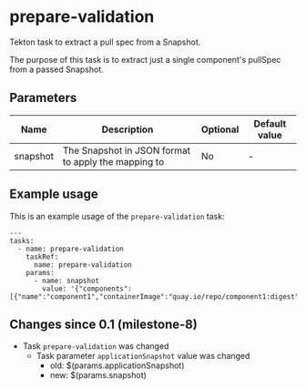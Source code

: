 # prepare-validation

Tekton task to extract a pull spec from a Snapshot.

The purpose of this task is to extract just a single component's pullSpec from a passed Snapshot.

## Parameters

| Name | Description | Optional | Default value |
|------|-------------|----------|---------------|
| snapshot | The Snapshot in JSON format to apply the mapping to | No | - |

## Example usage

This is an example usage of the `prepare-validation` task:

```
---
tasks:
  - name: prepare-validation
    taskRef:
      name: prepare-validation
    params:
      - name: snapshot
        value: '{"components":[{"name":"component1","containerImage":"quay.io/repo/component1:digest"}}]}'
```

## Changes since 0.1 (milestone-8)

  * Task `prepare-validation` was changed
    * Task parameter `applicationSnapshot` value was changed
      * old: $(params.applicationSnapshot)
      * new: $(params.snapshot)